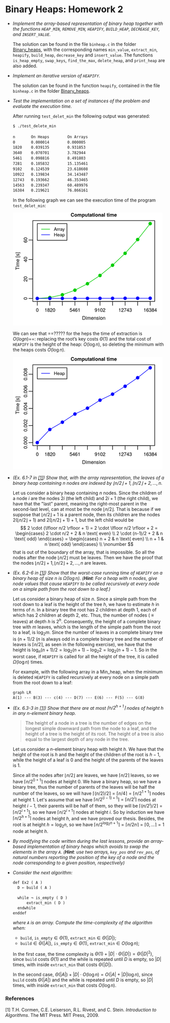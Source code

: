 # Binary Heaps: Homework 2



- *Implement the array-based representation of binary heap together with the functions $\texttt{HEAP_MIN}$, $\texttt{REMOVE_MIN}$, $\texttt{HEAPIFY}$, $\texttt{BUILD_HEAP}$, $\texttt{DECREASE_KEY}$, and $\texttt{INSERT_VALUE}$.*

  The solution can be found in the file `binheap.c` in the folder [Binary_heaps](../Binary_heaps), with the corresponding names `min_value`, `extract_min`, `heapify`, `build_heap`, `decrease_key` and `insert_value`. The functions `is_heap_empty`, `swap_keys`, `find_the_max`, `delete_heap`, and `print_heap` are also added.

- *Implement an iterative version of $\texttt{HEAPIFY}$.*

  The solution can be found in the function `heapify`, contained in the file `binheap.c` in the folder [Binary_heaps](../Binary_heaps).

- *Test the implementation on a set of instances of the problem and evaluate the execution time.*

  After running `test_delet_min` the following output was generated:

  ```bash
  $ ./test_delete_min
  
  n       On Heaps        On Arrays
  0       0.000014        0.000005
  1820    0.039135        0.931853
  3640    0.070701        3.782944
  5461    0.098816        8.491803
  7281    0.105832        15.135461
  9102    0.124539        23.618608
  10922   0.139834        34.143487
  12743   0.193662        46.353465
  14563   0.239347        60.489976
  16384   0.219621        76.866161
  ```

  In the following graph we can see the execution time of the program `test_delet_min`:

  <img src="heap.png" alt="heap" style="zoom:50%;" />

  We can see that ==????? for the heps the time of extraction is $O(log n)$==: replacing the root’s key costs $\Theta(1)$ and the total cost of $\texttt{HEAPIFY}$ is the height of the heap: $O(\log n)$, so deleting the minimum with the heaps costs $O(\log n)$.

  <img src="onlyheap.png" alt="onlyheap" style="zoom:50%;" />

- *(Ex. 6.1-7 in [[1]](#ref1)) Show that, with the array representation, the leaves of a binary heap containing $n$ nodes are indexed by $\lfloor n/2 \rfloor + 1, \lfloor n/2 \rfloor + 2, \ldots, n$.*

  Let us consider a binary heap containing $n$ nodes. Since the children of a node $i$ are the nodes $2i$ (the left child) and $2i + 1$ (the right child), we have that the "last" parent, meaning the right-most parent in the second-last level, can at most be the node $\lfloor n/2 \rfloor$. That is because if we suppose that $\lfloor n/2 \rfloor +1$ is a parent node, then its children are the nodes $2(\lfloor n/2 \rfloor +1)$ and $2(\lfloor n/2 \rfloor +1) + 1$, but the left child would be
  $$
  2 \cdot (\lfloor n/2 \rfloor + 1) = 2 \cdot \lfloor n/2 \rfloor + 2 = \begin{cases} 2 \cdot n/2 + 2 & n \text{ even} \\ 2 \cdot (n-1)/2 + 2 & n \text{ odd} \end{cases} = \begin{cases} n + 2 & n \text{ even} \\ n + 1 & n \text{ odd} \end{cases} \\
  \nonumber
  $$
  that is out of the boundary of the array, that is impossible. So all the nodes after the node $\lfloor n/2 \rfloor$ must be leaves. Then we have the proof that the nodes $\lfloor n/2 \rfloor + 1, \lfloor n/2 \rfloor + 2, \ldots, n$ are leaves.

- *(Ex. 6.2-6 in [[1]](#ref1)) Show that the worst-case running time of $\texttt{HEAPIFY}$ on a binary heap of size $n$ is $\Omega(\log n)$.*
  *(**Hint**: For a heap with $n$ nodes, give node values that cause $\texttt{HEAPIFY}$ to be called recursively at every node on a simple path from the root down to a leaf.)*

  Let us consider a binary heap of size $n$. Since a simple path from the root down to a leaf is the height of the tree $h$, we have to estimate $h$ in terms of $n$. In a binary tree the root has $2$ children at depth $1$, each of which has $2$ children at depth $2$, etc. Thus, the number of nodes ( $\equiv$ leaves) at depth $h$ is $2^h$. Consequently, the height of a complete binary tree with $m$ leaves, which is the length of the simple path from the root to a leaf, is $\log_2 m$. Since the number of leaves in a complete binary tree is $(n+1)/2$ ($n$ is always odd in a complete binary tree and the number of leaves is $\lceil n/2 \rceil$, as seen in the following exercise), we have that the height is $\log_n (n+1)/2 = \log_2 (n+1) - \log_2 2 = \log_2 (n+1) - 1$. So in the worst case, if $\texttt{HEAPIFY}$ is called for all the height of the tree, it is called $\Omega(\log n)$ times.
  
  For example, with the following array in a Min_heap, when the minimum is deleted $\texttt{HEAPIFY}$ is called recursively at every node on a simple path from the root down to a leaf:
  
  ```mermaid
  graph LR
  A(1) --- B(3) --- c(4) --- D(7) --- E(6) --- F(5) --- G(8)
  ```
  
- *(Ex. 6.3-3 in [[1]](#ref1)) Show that there are at most $\lceil n/2^{h+1} \rceil$ nodes of height $h$ in any $n$-element binary heap.*

  > The height of a node in a tree is the number of edges on the longest simple downward path from the node to a leaf, and the height of a tree is the height of its root. The height of a tree is also equal to the largest depth of any node in the tree.

  Let us consider a $n$-element binary heap with height $h$. We have that the height of the root is $h$ and the height of the children of the root is $h-1$, while the height of a leaf is $0$ and the height of the parents of the leaves is $1$.

  Since all the nodes after $\lfloor n/2 \rfloor$ are leaves, we have $\lceil n/2 \rceil$ leaves, so we have $\lceil n/2^{0 + 1} \rceil$ nodes at height $0$. We have a binary heap, so we have a binary tree, thus the number of parents of the leaves will be half the number of the leaves, so we will have $\lceil (n/2)/2 \rceil = \lceil n/4 \rceil = \lceil n/2^{1 + 1} \rceil$ nodes at height 1. Let's assume that we have $\lceil n/2^{(i-1)+1} \rceil = \lceil n/2^i \rceil$ nodes at height $i-1$, their parents will be half of them, so they will be $\lceil (n/2^i)/2 \rceil = \lceil n/2^{i+1} \rceil$, so we have $\lceil n/2^{i+1} \rceil$ nodes at height $i$. So by induction we have $\lceil n/2^{h+1} \rceil$ nodes at height $h$, and we have proved our thesis. Besides, the root is at height $h = \log_2 n$, so we have $\lceil n/2^{\log_2 n + 1} \rceil = \lceil n/2n \rceil = \lceil 0,\ldots \rceil = 1$ node at height $h$.

- *By modifying the code written during the last lessons, provide an array-based implementation of binary heaps which avoids to swap the elements in the array $\texttt{A}$.*
  *(**Hint**: use two arrays, $\texttt{key_pos}$ and $\texttt{rev_pos}$, of natural numbers reporting the position of the key of a node and the node corresponding to a given position, respectively)*

- *Consider the next algorithm:*

  ```
  def Ex2 ( A )
  	D ← build ( A )
  	
  	while ¬ is_empty ( D )
  		extract_min ( D )
  	endwhile
  enddef
  ```

  *where $\texttt{A}$ is an array. Compute the time-complexity of the algorithm when:*

  - $\texttt{build}$, $\texttt{is_empty} \in \Theta(1)$, $\texttt{extract_min} \in \Theta(|D|)$;
  - $\texttt{build} \in \Theta(|A|)$, $\texttt{is_empty} \in \Theta(1)$, $\texttt{extract_min} \in O(\log n)$;
  
  In the first case, the time complexity is $\Theta(1) + |D| \cdot \Theta(|D|) = \Theta(|D|^2)$, since $\texttt{build}$ costs $\Theta(1)$ and the while is repeated until $D$ is empty, so $|D|$ times, with inside $\texttt{extract_min}$ that costs $\Theta(|D|)$.
  
  In the second case, $\Theta(|A|) + |D| \cdot O(\log n) = O(|A| + |D|\log n)$, since $\texttt{build}$ costs $\Theta(|A|)$ and the while is repeated until $D$ is empty, so $|D|$ times, with inside $\texttt{extract_min}$ that costs $O(\log n)$.

### References

<a name="ref1"></a>[1] T.H. Cormen, C.E. Leiserson, R.L. Rivest, and C. Stein. *Introduction to Algorithms*. The MIT Press. MIT Press, 2009.